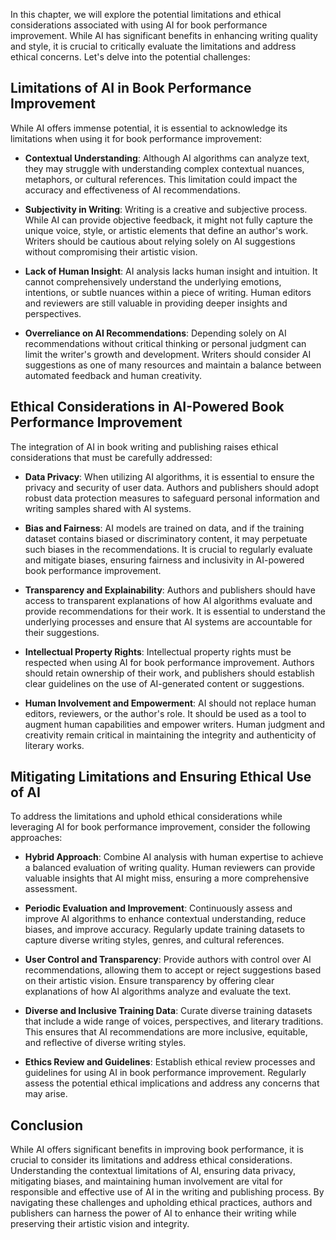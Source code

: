 

In this chapter, we will explore the potential limitations and ethical considerations associated with using AI for book performance improvement. While AI has significant benefits in enhancing writing quality and style, it is crucial to critically evaluate the limitations and address ethical concerns. Let's delve into the potential challenges:

**Limitations of AI in Book Performance Improvement**
-----------------------------------------------------

While AI offers immense potential, it is essential to acknowledge its limitations when using it for book performance improvement:

* **Contextual Understanding**: Although AI algorithms can analyze text, they may struggle with understanding complex contextual nuances, metaphors, or cultural references. This limitation could impact the accuracy and effectiveness of AI recommendations.

* **Subjectivity in Writing**: Writing is a creative and subjective process. While AI can provide objective feedback, it might not fully capture the unique voice, style, or artistic elements that define an author's work. Writers should be cautious about relying solely on AI suggestions without compromising their artistic vision.

* **Lack of Human Insight**: AI analysis lacks human insight and intuition. It cannot comprehensively understand the underlying emotions, intentions, or subtle nuances within a piece of writing. Human editors and reviewers are still valuable in providing deeper insights and perspectives.

* **Overreliance on AI Recommendations**: Depending solely on AI recommendations without critical thinking or personal judgment can limit the writer's growth and development. Writers should consider AI suggestions as one of many resources and maintain a balance between automated feedback and human creativity.

**Ethical Considerations in AI-Powered Book Performance Improvement**
---------------------------------------------------------------------

The integration of AI in book writing and publishing raises ethical considerations that must be carefully addressed:

* **Data Privacy**: When utilizing AI algorithms, it is essential to ensure the privacy and security of user data. Authors and publishers should adopt robust data protection measures to safeguard personal information and writing samples shared with AI systems.

* **Bias and Fairness**: AI models are trained on data, and if the training dataset contains biased or discriminatory content, it may perpetuate such biases in the recommendations. It is crucial to regularly evaluate and mitigate biases, ensuring fairness and inclusivity in AI-powered book performance improvement.

* **Transparency and Explainability**: Authors and publishers should have access to transparent explanations of how AI algorithms evaluate and provide recommendations for their work. It is essential to understand the underlying processes and ensure that AI systems are accountable for their suggestions.

* **Intellectual Property Rights**: Intellectual property rights must be respected when using AI for book performance improvement. Authors should retain ownership of their work, and publishers should establish clear guidelines on the use of AI-generated content or suggestions.

* **Human Involvement and Empowerment**: AI should not replace human editors, reviewers, or the author's role. It should be used as a tool to augment human capabilities and empower writers. Human judgment and creativity remain critical in maintaining the integrity and authenticity of literary works.

**Mitigating Limitations and Ensuring Ethical Use of AI**
---------------------------------------------------------

To address the limitations and uphold ethical considerations while leveraging AI for book performance improvement, consider the following approaches:

* **Hybrid Approach**: Combine AI analysis with human expertise to achieve a balanced evaluation of writing quality. Human reviewers can provide valuable insights that AI might miss, ensuring a more comprehensive assessment.

* **Periodic Evaluation and Improvement**: Continuously assess and improve AI algorithms to enhance contextual understanding, reduce biases, and improve accuracy. Regularly update training datasets to capture diverse writing styles, genres, and cultural references.

* **User Control and Transparency**: Provide authors with control over AI recommendations, allowing them to accept or reject suggestions based on their artistic vision. Ensure transparency by offering clear explanations of how AI algorithms analyze and evaluate the text.

* **Diverse and Inclusive Training Data**: Curate diverse training datasets that include a wide range of voices, perspectives, and literary traditions. This ensures that AI recommendations are more inclusive, equitable, and reflective of diverse writing styles.

* **Ethics Review and Guidelines**: Establish ethical review processes and guidelines for using AI in book performance improvement. Regularly assess the potential ethical implications and address any concerns that may arise.

**Conclusion**
--------------

While AI offers significant benefits in improving book performance, it is crucial to consider its limitations and address ethical considerations. Understanding the contextual limitations of AI, ensuring data privacy, mitigating biases, and maintaining human involvement are vital for responsible and effective use of AI in the writing and publishing process. By navigating these challenges and upholding ethical practices, authors and publishers can harness the power of AI to enhance their writing while preserving their artistic vision and integrity.
